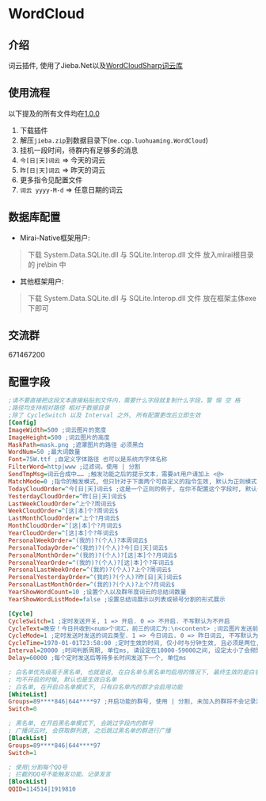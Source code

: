 # WordCloud

## 介绍
词云插件, 使用了Jieba.Net以及[WordCloudSharp词云库](https://github.com/AmmRage/WordCloudSharp)

## 使用流程
以下提及的所有文件均在[1.0.0](https://github.com/Hellobaka/WordCloud/releases/tag/1.0.0)
1. 下载插件
2. 解压`jieba.zip`到数据目录下(`me.cqp.luohuaming.WordCloud`)
3. 挂机一段时间，待群内有足够多的消息
4. `今[日|天]词云` => 今天的词云
5. `昨[日|天]词云` => 昨天的词云
6. 更多指令见配置文件
6. `词云 yyyy-M-d` => 任意日期的词云

## 数据库配置
- Mirai-Native框架用户:
> 下载 System.Data.SQLite.dll 与 SQLite.Interop.dll 文件 放入mirai根目录的 jre\bin 中

- 其他框架用户:
> 下载 System.Data.SQLite.dll 与 SQLite.Interop.dll 文件 放在框架主体exe下即可

## 交流群
671467200

## 配置字段
```ini
;请不要直接把这段文本直接粘贴到文件内，需要什么字段就复制什么字段，警 惕 空 格
;路径均支持相对路径 相对于数据目录
;除了 CycleSwitch 以及 Interval 之外, 所有配置更改后立即生效
[Config]
ImageWidth=500 ;词云图片的宽度
ImageHeight=500 ;词云图片的高度
MaskPath=mask.png ;遮罩图片的路径 必须黑白
WordNum=50 ;最大词数量
Font=75W.ttf ;自定义字体路径 也可以是系统内字体名称
FilterWord=http|www ;过滤词，使用 | 分割
SendTmpMsg=词云合成中…… ;触发功能之后的提示文本，需要at用户请加上 <@>
MatchMode=0 ;指令的触发模式, 但只针对于下面两个可自定义的指令生效, 默认为正则模式. 0 => 正则, 指令必须符合正则的语法. 1 => 模糊匹配, 消息中包含指令将会触发. 2 => 完全匹配
TodayCloudOrder=^今[日|天]词云$ ;这是一个正则的例子, 在你不配置这个字段时, 默认也是这个
YesterdayCloudOrder=^昨[日|天]词云$
LastWeekCloudOrder=^上个?周词云$
WeekCloudOrder=^[这|本]个?周词云$
LastMonthCloudOrder=^上个?月词云$
MonthCloudOrder=^[这|本]个?月词云$
YearCloudOrder=^[这|本]个?年词云$
PersonalWeekOrder=^(我的)?(个人)?本周词云$
PersonalTodayOrder=^(我的)?(个人)?今[日|天]词云$
PersonalMonthOrder=^(我的)?(个人)?[这|本]个?月词云$
PersonalYearOrder=^(我的)?(个人)?[这|本]个?年词云$
PersonalLastWeekOrder=^(我的)?(个人)?上个?周词云$
PersonalYesterdayOrder=^(我的)?(个人)?昨[日|天]词云$
PersonalLastMonthOrder=^(我的)?(个人)?上个?月词云$
YearShowWordCount=10 ;设置个人以及群年度词云的总结词数量
YearShowWordListMode=false ;设置总结词展示以列表或顿号分割的形式展示

[Cycle]
CycleSwitch=1 ;定时发送开关, 1 => 开启. 0 => 不开启. 不写默认为不开启
CycleText=晚安！今日共收到<num>个词汇，前三的词汇为:\n<content> ;词云图片发送前的前导文本, 不写不会发送, 使用<num>来表示记录了多少个词汇, 使用<content>来表示这里罗列权重最高的前三个词汇
CycleMode=1 ;定时发送时发送的词云类型. 1 => 今日词云. 0 => 昨日词云, 不写默认为昨日词云
CycleTime=1970-01-01T23:58:00 ;定时生效的时间, 仅小时与分钟生效, 且必须是两位, 比如07:58:00. 其余位置改了也没用, 但是这个格式必须保留. 不写默认12点触发
Interval=20000 ;时间判断周期, 单位ms, 请设定在10000-59000之间, 设定太小了会频繁打开此文件读取触发时间
Delay=60000 ;每个定时发送后等待多长时间发送下一个, 单位ms

; 白名单优先级高于黑名单, 也就是说, 在白名单与黑名单均启用的情况下, 最终生效的是白名单
; 均不开启的时候, 默认也是生效白名单
; 白名单, 在开启白名单模式下, 只有白名单内的群才会启用功能
[WhiteList]
Groups=89****846|644****97 ;开启功能的群号, 使用 | 分割, 未加入的群将不会记录消息以及触发指令
Switch=0

; 黑名单, 在开启黑名单模式下, 会跳过字段内的群号
; 广播词云时, 会获取群列表, 之后跳过黑名单的群进行广播
[BlackList]
Groups=89****846|644****97
Switch=1

; 使用|分割每个QQ号
; 拦截的QQ号不能触发功能、记录发言
[BlockList]
QQID=114514|1919810
```
